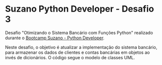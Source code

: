# Suzano Python Developer - Desafio 3

Desafio "Otimizando o Sistema Bancário com Funções Python" realizado durante o [Bootcamp Suzano - Python Developer](https://www.dio.me/bootcamp/suzano-python-developer).

Neste desafio, o objetivo é atualizar a implementação do sistema bancário, para armazenar os dados de clientes e contas bancárias em objetos ao invés de dicionários. O código segue o modelo de classes UML.
